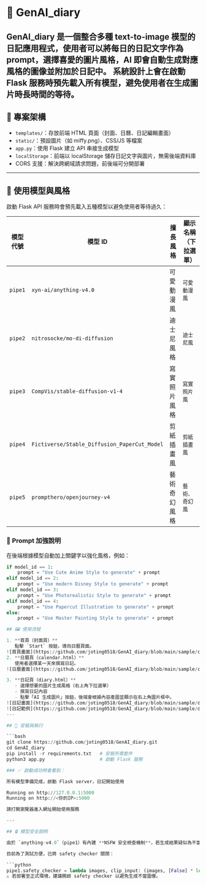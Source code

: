 # 📝 GenAI_diary

**GenAI_diary** 是一個整合多種 text-to-image 模型的日記應用程式，使用者可以將每日的日記文字作為 prompt，選擇喜愛的圖片風格，AI 即會自動生成對應風格的圖像並附加於日記中。
系統設計上會在啟動 Flask 服務時預先載入所有模型，避免使用者在生成圖片時長時間的等待。
---

## 🌟 專案架構

- `templates/`：存放前端 HTML 頁面（封面、日曆、日記編輯畫面）
- `static/`：預設圖片（如 miffy.png）、CSS/JS 等檔案
- `app.py`：使用 Flask 建立 API 串接生成模型
- `localStorage`：前端以 localStorage 儲存日記文字與圖片，無需後端資料庫
- CORS 支援：解決跨網域請求問題，前後端可分開部署

---

## 🧠 使用模型與風格

啟動 Flask API 服務時會預先載入五種模型以避免使用者等待過久：

| 模型代號 | 模型 ID | 擅長風格           | 顯示名稱（下拉選單）    |
|----------|---------|--------------------|--------------------------|
| `pipe1`  | `xyn-ai/anything-v4.0` | 可愛動漫風         | `可愛動漫風`            |
| `pipe2`  | `nitrosocke/mo-di-diffusion` | 迪士尼風格       | `迪士尼風`              |
| `pipe3`  | `CompVis/stable-diffusion-v1-4` | 寫實照片風格     | `寫實照片風`            |
| `pipe4`  | `Fictiverse/Stable_Diffusion_PaperCut_Model` | 剪紙插畫風 | `剪紙插畫風`            |
| `pipe5`  | `prompthero/openjourney-v4` | 藝術奇幻風格     | `藝術、奇幻風`          |

### 🎯 Prompt 加強說明

在後端根據模型自動加上關鍵字以強化風格，例如：

```python
if model_id == 1:
    prompt = "Use Cute Anime Style to generate" + prompt
elif model_id == 2:
    prompt = "Use modern Disney Style to generate" + prompt
elif model_id == 3:
    prompt = "Use Photorealistic Style to generate" + prompt
elif model_id == 4:
    prompt = "Use Papercut Illustration to generate" + prompt
else:
    prompt = "Use Master Painting Style to generate" + prompt

## 🖼️ 使用流程

1. **首頁（封面頁）**  
   點擊 `Start` 按鈕，導向日曆頁面。
![首頁畫面](https://github.com/joting0518/GenAI_diary/blob/main/sample/cover.png?raw=true)
2. **日曆頁（calendar.html）**  
   使用者選擇某一天來撰寫日記。
![日曆畫面](https://github.com/joting0518/GenAI_diary/blob/main/sample/calendar.png?raw=true)

3. **日記頁（diary.html）**  
   - 選擇想要的圖片生成風格（右上角下拉選單）  
   - 撰寫日記內容  
   - 點擊「AI 生成圖片」按鈕，後端會根據內容產圖並顯示在右上角圖片框中。
![日記畫面](https://github.com/joting0518/GenAI_diary/blob/main/sample/diary_content.png?raw=true)
![日記範例](https://github.com/joting0518/GenAI_diary/blob/main/sample/diary_sample.png?raw=true)
---

## 🚀 安裝與執行

```bash
git clone https://github.com/joting0518/GenAI_diary.git
cd GenAI_diary
pip install -r requirements.txt   # 安裝所需套件
python3 app.py                    # 啟動 Flask 服務

### ✅ 啟動成功時會看到：

所有模型準備完成，啟動 Flask server，日記開始使用

Running on http://127.0.0.1:5000
Running on http://<你的IP>:5000

請打開瀏覽器進入網址開始使用服務

---

## 🔒 模型安全說明

由於 `anything-v4.0`（pipe1）有內建 **NSFW 安全檢查機制**，若生成結果疑似為不當內容將會回傳黑圖。

目前為了測試方便，已將 safety checker 關閉：

```python
pipe1.safety_checker = lambda images, clip_input: (images, [False] * len(images))
⚠️ 若部署至正式環境，建議開啟 safety checker 以避免生成不當圖像。
```
